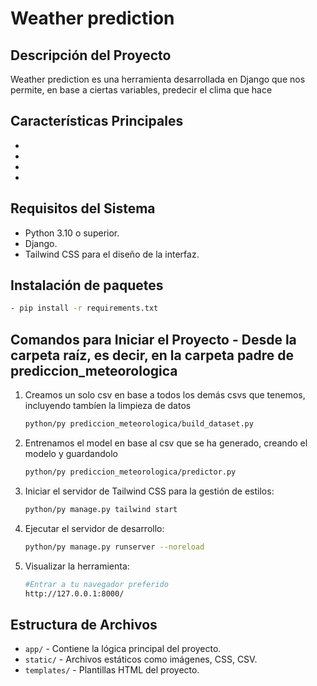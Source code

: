 # Weather prediction

## Descripción del Proyecto

Weather prediction es una herramienta desarrollada en Django que nos permite, en base a ciertas variables, predecir el clima que hace

## Características Principales

-
-
-
-

## Requisitos del Sistema

- Python 3.10 o superior.
- Django.
- Tailwind CSS para el diseño de la interfaz.

## Instalación de paquetes
```bash
- pip install -r requirements.txt
```

## Comandos para Iniciar el Proyecto - Desde la carpeta raíz, es decir, en la carpeta padre de prediccion_meteorologica

1. Creamos un solo csv en base a todos los demás csvs que tenemos, incluyendo tambíen la limpieza de datos
   ```bash
   python/py prediccion_meteorologica/build_dataset.py
   ```
2. Entrenamos el model en base al csv que se ha generado, creando el modelo y guardandolo
   ```bash
   python/py prediccion_meteorologica/predictor.py
   ```
3. Iniciar el servidor de Tailwind CSS para la gestión de estilos:
   ```bash
   python/py manage.py tailwind start
   ```
4. Ejecutar el servidor de desarrollo:
   ```bash
   python/py manage.py runserver --noreload
   ```
5. Visualizar la herramienta:
   ```bash
   #Entrar a tu navegador preferido
   http://127.0.0.1:8000/
   ```

## Estructura de Archivos

- `app/` - Contiene la lógica principal del proyecto.
- `static/` - Archivos estáticos como imágenes, CSS, CSV.
- `templates/` - Plantillas HTML del proyecto.
